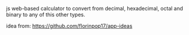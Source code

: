 js web-based calculator to convert from decimal, hexadecimal, octal and binary to any of this other types.

idea from: https://github.com/florinpop17/app-ideas